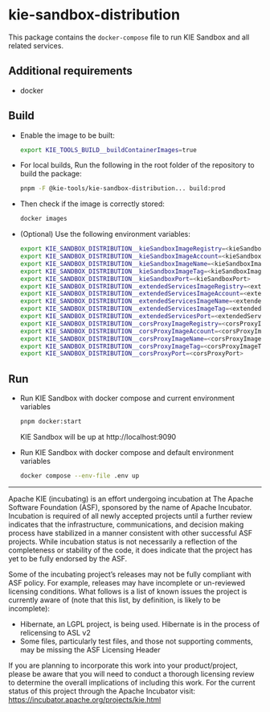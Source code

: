 <!--
   Licensed to the Apache Software Foundation (ASF) under one
   or more contributor license agreements.  See the NOTICE file
   distributed with this work for additional information
   regarding copyright ownership.  The ASF licenses this file
   to you under the Apache License, Version 2.0 (the
   "License"); you may not use this file except in compliance
   with the License.  You may obtain a copy of the License at
     http://www.apache.org/licenses/LICENSE-2.0
   Unless required by applicable law or agreed to in writing,
   software distributed under the License is distributed on an
   "AS IS" BASIS, WITHOUT WARRANTIES OR CONDITIONS OF ANY
   KIND, either express or implied.  See the License for the
   specific language governing permissions and limitations
   under the License.
-->

# kie-sandbox-distribution

This package contains the `docker-compose` file to run KIE Sandbox and all related services.

## Additional requirements

- docker

## Build

- Enable the image to be built:

  ```bash
  export KIE_TOOLS_BUILD__buildContainerImages=true
  ```

- For local builds, Run the following in the root folder of the repository to build the package:

  ```bash
  pnpm -F @kie-tools/kie-sandbox-distribution... build:prod
  ```

- Then check if the image is correctly stored:

  ```bash
  docker images
  ```

- (Optional) Use the following environment variables:

  ```bash
  export KIE_SANDBOX_DISTRIBUTION__kieSandboxImageRegistry=<kieSandboxImageRegistry>
  export KIE_SANDBOX_DISTRIBUTION__kieSandboxImageAccount=<kieSandboxImageAccount>
  export KIE_SANDBOX_DISTRIBUTION__kieSandboxImageName=<kieSandboxImageName>
  export KIE_SANDBOX_DISTRIBUTION__kieSandboxImageTag=<kieSandboxImageTag>
  export KIE_SANDBOX_DISTRIBUTION__kieSandboxPort=<kieSandboxPort>
  export KIE_SANDBOX_DISTRIBUTION__extendedServicesImageRegistry=<extendedServicesImageRegistry>
  export KIE_SANDBOX_DISTRIBUTION__extendedServicesImageAccount=<extendedServicesImageAccount>
  export KIE_SANDBOX_DISTRIBUTION__extendedServicesImageName=<extendedServicesImageName>
  export KIE_SANDBOX_DISTRIBUTION__extendedServicesImageTag=<extendedServicesImageTag>
  export KIE_SANDBOX_DISTRIBUTION__extendedServicesPort=<extendedServicesPort>
  export KIE_SANDBOX_DISTRIBUTION__corsProxyImageRegistry=<corsProxyImageRegistry>
  export KIE_SANDBOX_DISTRIBUTION__corsProxyImageAccount=<corsProxyImageAccount>
  export KIE_SANDBOX_DISTRIBUTION__corsProxyImageName=<corsProxyImageName>
  export KIE_SANDBOX_DISTRIBUTION__corsProxyImageTag=<corsProxyImageTag>
  export KIE_SANDBOX_DISTRIBUTION__corsProxyPort=<corsProxyPort>
  ```

## Run

- Run KIE Sandbox with docker compose and current environment variables

  ```bash
  pnpm docker:start
  ```

  KIE Sandbox will be up at http://localhost:9090

- Run KIE Sandbox with docker compose and default environment variables

  ```bash
  docker compose --env-file .env up
  ```

---

Apache KIE (incubating) is an effort undergoing incubation at The Apache Software
Foundation (ASF), sponsored by the name of Apache Incubator. Incubation is
required of all newly accepted projects until a further review indicates that
the infrastructure, communications, and decision making process have stabilized
in a manner consistent with other successful ASF projects. While incubation
status is not necessarily a reflection of the completeness or stability of the
code, it does indicate that the project has yet to be fully endorsed by the ASF.

Some of the incubating project’s releases may not be fully compliant with ASF
policy. For example, releases may have incomplete or un-reviewed licensing
conditions. What follows is a list of known issues the project is currently
aware of (note that this list, by definition, is likely to be incomplete):

- Hibernate, an LGPL project, is being used. Hibernate is in the process of
  relicensing to ASL v2
- Some files, particularly test files, and those not supporting comments, may
  be missing the ASF Licensing Header

If you are planning to incorporate this work into your product/project, please
be aware that you will need to conduct a thorough licensing review to determine
the overall implications of including this work. For the current status of this
project through the Apache Incubator visit:
https://incubator.apache.org/projects/kie.html

